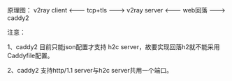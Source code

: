 原理图：
v2ray client <--- tcp+tls ---> v2ray server <--- web回落 ---> caddy2

注意：

1、caddy2 目前只能json配置才支持 h2c server，故要实现回落h2就不能采用Caddyfile配置。

2、caddy2 支持http/1.1 server与h2c server共用一个端口。
